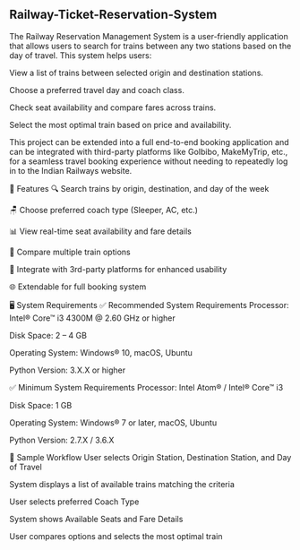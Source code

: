  Railway-Ticket-Reservation-System 
--------------------------------------------------------------------------------------
The Railway Reservation Management System is a user-friendly application that allows users to search for trains between any two stations based on the day of travel. This system helps users:

View a list of trains between selected origin and destination stations.

Choose a preferred travel day and coach class.

Check seat availability and compare fares across trains.

Select the most optimal train based on price and availability.

This project can be extended into a full end-to-end booking application and can be integrated with third-party platforms like GoIbibo, MakeMyTrip, etc., for a seamless travel booking experience without needing to repeatedly log in to the Indian Railways website.

🎯 Features 🔍 Search trains by origin, destination, and day of the week

🪑 Choose preferred coach type (Sleeper, AC, etc.)

📊 View real-time seat availability and fare details

🔄 Compare multiple train options

🧩 Integrate with 3rd-party platforms for enhanced usability

🌐 Extendable for full booking system

🖥️ System Requirements ✅ Recommended System Requirements Processor: Intel® Core™ i3 4300M @ 2.60 GHz or higher

Disk Space: 2 – 4 GB

Operating System: Windows® 10, macOS, Ubuntu

Python Version: 3.X.X or higher

✅ Minimum System Requirements Processor: Intel Atom® / Intel® Core™ i3

Disk Space: 1 GB

Operating System: Windows® 7 or later, macOS, Ubuntu

Python Version: 2.7.X / 3.6.X

🧪 Sample Workflow User selects Origin Station, Destination Station, and Day of Travel

System displays a list of available trains matching the criteria

User selects preferred Coach Type

System shows Available Seats and Fare Details

User compares options and selects the most optimal train
